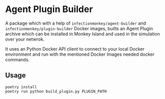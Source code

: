 # Agent Plugin Builder

A package which with a help of `infectionmonkey/agent-builder` and `infectionmonkey/plugin-builder`
Docker images, builts an Agent Plugin archive which can be installed in Monkey Island and
used in the simulation over your netwrok.

It uses an Python Docker API client to connect to your local Docker environment and
run with the mentioned Docker Images needed docker commands.

## Usage

```
poetry install
poetry run python build_plugin.py PLUGIN_PATH
```
